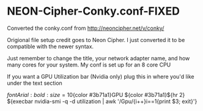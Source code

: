 # NEON-Cipher-Conky.conf-FIXED
Converted the conky.conf from http://neoncipher.net/v/conky/

Origional file setup credit goes to Neon Cipher.
I just converted it to be compatible with the newer syntax.

Just remember to change the title, your network adapter name, and how many cores for your system.
My conf is set up for an 8 core CPU

If you want a GPU Utilization bar (Nvidia only) plug this in where you'd like under the text section

${font Arial:bold:size=10}${color #3b71a1}GPU ${color #3b71a1}${hr 2}
${execbar nvidia-smi -q -d utilization | awk '/Gpu/{i++}i==1{print $3; exit}'}
